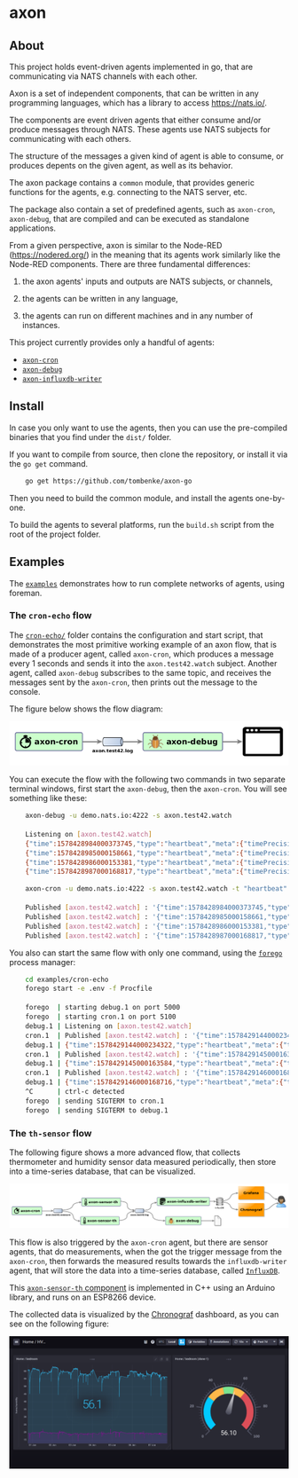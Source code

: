 axon
====

## About

This project holds event-driven agents implemented in go, that are communicating via NATS channels with each other.

Axon is a set of independent components, that can be written in any programming languages,
which has a library to access https://nats.io/.

The components are event driven agents that either consume and/or produce messages through NATS.
These agents use NATS subjects for communicating with each others.

The structure of the messages a given kind of agent is able to consume,
or produces depents on the given agent, as well as its behavior.

The axon package contains a `common` module, that provides generic functions for the agents,
e.g. connecting to the NATS server, etc.

The package also contain a set of predefined agents, such as `axon-cron`, `axon-debug`,
that are compiled and can be executed as standalone applications.

From a given perspective, axon is similar to the Node-RED (https://nodered.org/)
in the meaning that its agents work similarly like the Node-RED components.
There are three fundamental differences:

1. the axon agents' inputs and outputs are NATS subjects, or channels,

2. the agents can be written in any language,

3. the agents can run on different machines and in any number of instances.

This project currently provides only a handful of agents:

- [`axon-cron`](axon-cron/README.md)
- [`axon-debug`](axon-debug/README.md)
- [`axon-influxdb-writer`](axon-influxdb-writer/README.md)

## Install

In case you only want to use the agents, then you can use the pre-compiled binaries
that you find under the `dist/` folder.

If you want to compile from source, then clone the repository, or install it via the `go get` command.

```bash
    go get https://github.com/tombenke/axon-go
```

Then you need to build the common module, and install the agents one-by-one.

To build the agents to several platforms, run the `build.sh` script from the root of the project folder.

## Examples

The [`examples`](examples/) demonstrates how to run complete networks of agents, using foreman.

### The `cron-echo` flow

The [`cron-echo/`](examples/cron-echo/) folder contains the configuration and start script,
that demonstrates the most primitive working example of an axon flow,
that is made of a producer agent, called `axon-cron`, which produces a message every 1 seconds and sends it
into the `axon.test42.watch` subject. Another agent, called `axon-debug` subscribes to the same topic,
and receives the messages sent by the `axon-cron`, then prints out the message to the console.

The figure below shows the flow diagram:

![The `cron-echo` flow diagram](docs/cron-echo-flow-diagram.png)

You can execute the flow with the following two commands in two separate terminal windows, first start the `axon-debug`, then the `axon-cron`. You will see something like these:

```bash
    axon-debug -u demo.nats.io:4222 -s axon.test42.watch
    
    Listening on [axon.test42.watch]
    {"time":1578428984000373745,"type":"heartbeat","meta":{"timePrecision":"ns"}}
    {"time":1578428985000158661,"type":"heartbeat","meta":{"timePrecision":"ns"}}
    {"time":1578428986000153381,"type":"heartbeat","meta":{"timePrecision":"ns"}}
    {"time":1578428987000168817,"type":"heartbeat","meta":{"timePrecision":"ns"}}
```

```bash
    axon-cron -u demo.nats.io:4222 -s axon.test42.watch -t "heartbeat" -cron "@every 1s"

    Published [axon.test42.watch] : '{"time":1578428984000373745,"type":"heartbeat","meta":{"timePrecision":"ns"}}'
    Published [axon.test42.watch] : '{"time":1578428985000158661,"type":"heartbeat","meta":{"timePrecision":"ns"}}'
    Published [axon.test42.watch] : '{"time":1578428986000153381,"type":"heartbeat","meta":{"timePrecision":"ns"}}'
    Published [axon.test42.watch] : '{"time":1578428987000168817,"type":"heartbeat","meta":{"timePrecision":"ns"}}'
```

You also can start the same flow with only one command, using the [`forego`](https://github.com/ddollar/forego) process manager:

```bash
    cd examples/cron-echo
    forego start -e .env -f Procfile

    forego  | starting debug.1 on port 5000
    forego  | starting cron.1 on port 5100
    debug.1 | Listening on [axon.test42.watch]
    cron.1  | Published [axon.test42.watch] : '{"time":1578429144000234322,"type":"heartbeat","meta":{"timePrecision":"ns"}}'
    debug.1 | {"time":1578429144000234322,"type":"heartbeat","meta":{"timePrecision":"ns"}}
    cron.1  | Published [axon.test42.watch] : '{"time":1578429145000163584,"type":"heartbeat","meta":{"timePrecision":"ns"}}'
    debug.1 | {"time":1578429145000163584,"type":"heartbeat","meta":{"timePrecision":"ns"}}
    cron.1  | Published [axon.test42.watch] : '{"time":1578429146000168716,"type":"heartbeat","meta":{"timePrecision":"ns"}}'
    debug.1 | {"time":1578429146000168716,"type":"heartbeat","meta":{"timePrecision":"ns"}}
    ^C      | ctrl-c detected
    forego  | sending SIGTERM to cron.1
    forego  | sending SIGTERM to debug.1
```

### The `th-sensor` flow

The following figure shows a more advanced flow, that collects thermometer and humidity sensor data measured periodically, then store into a time-series database, that can be visualized.

![The `th-sensor` flow diagram](docs/th_sensor-flow-diagram.png)

This flow is also triggered by the `axon-cron` agent, but there are sensor agents, that do measurements, when the got the trigger message from the `axon-cron`, then forwards the measured results towards the `influxdb-writer` agent, that will store the data into a time-series database, called [`InfluxDB`](https://docs.influxdata.com/influxdb/v1.7/).

This [`axon-sensor-th` component](https://github.com/tombenke/axon-sensor-th) is implemented in C++ using an Arduino library, and runs on an ESP8266 device. 

The collected data is visualized by the [Chronograf](https://docs.influxdata.com/chronograf/v1.7/) dashboard, as you can see on the following figure:

![Chronograf dashboard](docs/chronograf-dashboard.png)

